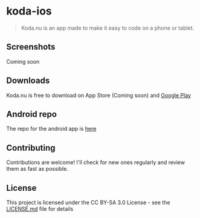 # koda-ios

> Koda.nu is an app made to make it easy to code on a phone or tablet. 

## Screenshots
Coming soon

## Downloads
Koda.nu is free to download on App Store (Coming soon) and [Google Play](https://play.google.com/store/apps/details?id=com.alvarlagerlof.koda)

## Android repo
The repo for the android app is [here](https://github.com/alvarlagerlof/koda-android)

## Contributing
Contributions are welcome! I'll check for new ones regularly and review them as fast as possible.

## License
This project is licensed under the CC BY-SA 3.0 License - see the [LICENSE.md](https://github.com/alvarlagerlof/koda-ios/blob/master/LICENCE.md) file for details
